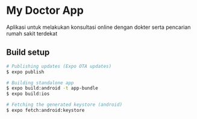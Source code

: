# My Doctor App

Aplikasi untuk melakukan konsultasi online dengan dokter serta pencarian rumah sakit terdekat

## Build setup

```bash
# Publishing updates (Expo OTA updates)
$ expo publish

# Building standalone app
$ expo build:android -t app-bundle
$ expo build:ios

# Fetching the generated keystore (android)
$ expo fetch:android:keystore
```

